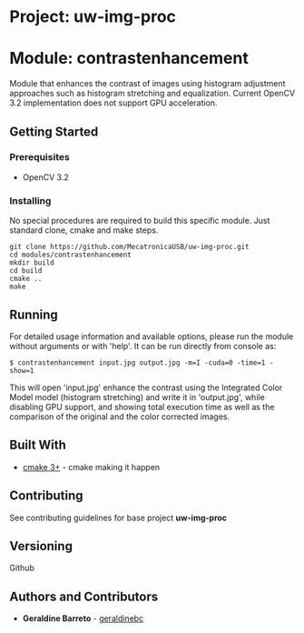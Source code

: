 # Project: uw-img-proc
# Module: contrastenhancement

Module that enhances the contrast of images using histogram adjustment approaches such as histogram stretching and equalization.
Current OpenCV 3.2 implementation does not support GPU acceleration.

## Getting Started

### Prerequisites

* OpenCV 3.2

### Installing

No special procedures are required to build this specific module. Just standard clone, cmake and make steps.

```
git clone https://github.com/MecatronicaUSB/uw-img-proc.git
cd modules/contrastenhancement
mkdir build
cd build
cmake ..
make
```

## Running 

For detailed usage information and available options, please run the module without arguments or with 'help'. It can be run directly from console as:

```
$ contrastenhancement input.jpg output.jpg -m=I -cuda=0 -time=1 -show=1
```
This will open 'input.jpg' enhance the contrast using the Integrated Color Model model (histogram stretching) and write it in 'output.jpg', while disabling GPU support, and showing total execution time as well as the comparison of the original and the color corrected images.

## Built With
* [cmake 3+](https://cmake.org/) - cmake making it happen

## Contributing

See contributing guidelines for base project **uw-img-proc**

## Versioning

Github

## Authors and Contributors

* **Geraldine Barreto** - [geraldinebc](https://github.com/geraldinebc)